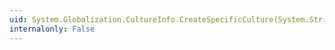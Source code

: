 ```yaml
---
uid: System.Globalization.CultureInfo.CreateSpecificCulture(System.String)
internalonly: False
---
```

